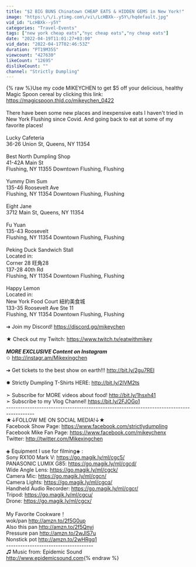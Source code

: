 ```yaml
---
title: "$2 BIG BUNS Chinatown CHEAP EATS & HIDDEN GEMS in New York!"
image: "https:\/\/i.ytimg.com\/vi\/LcHBXk--y5Y\/hqdefault.jpg"
vid_id: "LcHBXk--y5Y"
categories: "Travel-Events"
tags: ["new york cheap eats","nyc cheap eats","ny cheap eats"]
date: "2022-04-19T11:01:27+03:00"
vid_date: "2022-04-17T02:46:53Z"
duration: "PT19M35S"
viewcount: "427630"
likeCount: "12695"
dislikeCount: ""
channel: "Strictly Dumpling"
---
```

{% raw %}Use my code MIKEYCHEN to get $5 off your delicious, healthy Magic Spoon cereal by clicking this link: <a rel="nofollow" target="blank" href="https://magicspoon.thld.co/mikeychen_0422">https://magicspoon.thld.co/mikeychen_0422</a><br /><br />There have been some new places and inexpensive eats I haven't tried in New York Flushing since Covid. And going back to eat at some of my favorite places!<br /><br />Lucky Cafeteria<br />36-26 Union St, Queens, NY 11354<br /><br />Best North Dumpling Shop<br />41-42A Main St<br />Flushing, NY 11355 Downtown Flushing, Flushing<br /><br />Yummy Dim Sum<br />135-46 Roosevelt Ave<br />Flushing, NY 11354 Downtown Flushing, Flushing<br /><br />Eight Jane<br />3712 Main St, Queens, NY 11354<br /><br />Fu Yuan<br />135-43 Roosevelt<br />Flushing, NY 11354 Downtown Flushing, Flushing<br /><br />Peking Duck Sandwich Stall<br />Located in:<br />Corner 28 旺角28<br />137-28 40th Rd<br />Flushing, NY 11354 Downtown Flushing, Flushing<br /><br />Happy Lemon<br />Located in:<br />New York Food Court 紐約美食城<br />133-35 Roosevelt Ave Ste 11<br />Flushing, NY 11354 Downtown Flushing, Flushing<br /><br />➔ Join my Discord! <a rel="nofollow" target="blank" href="https://discord.gg/mikeychen">https://discord.gg/mikeychen</a><br /><br />★ Check out my Twitch: <a rel="nofollow" target="blank" href="https://www.twitch.tv/eatwithmikey">https://www.twitch.tv/eatwithmikey</a><br /><br />***MORE EXCLUSIVE Content on Instagram***<br />✩ <a rel="nofollow" target="blank" href="http://instagr.am/Mikexingchen">http://instagr.am/Mikexingchen</a><br /><br />➔ Get tickets to the best show on earth!!! <a rel="nofollow" target="blank" href="http://bit.ly/2gu7REI">http://bit.ly/2gu7REI</a><br /><br />✸ Strictly Dumpling T-Shirts HERE: <a rel="nofollow" target="blank" href="http://bit.ly/2IVM2ts">http://bit.ly/2IVM2ts</a><br /><br />➣ Subscribe for MORE videos about food! <a rel="nofollow" target="blank" href="http://bit.ly/1hsxh41">http://bit.ly/1hsxh41</a><br />➣ Subscribe to my Vlog Channel! <a rel="nofollow" target="blank" href="https://bit.ly/2FJOGo1">https://bit.ly/2FJOGo1</a><br />------------------------------------------------------------------------------------------<br />★↓FOLLOW ME ON SOCIAL MEDIA!↓★<br />Facebook Show Page: <a rel="nofollow" target="blank" href="https://www.facebook.com/strictlydumpling">https://www.facebook.com/strictlydumpling</a><br />Facebook Mike Fan Page: <a rel="nofollow" target="blank" href="https://www.facebook.com/mikeychenx">https://www.facebook.com/mikeychenx</a><br />Twitter: <a rel="nofollow" target="blank" href="http://twitter.com/Mikexingchen">http://twitter.com/Mikexingchen</a><br /><br />◈ Equipment I use for filming◈ :<br />Sony RX100 Mark V: <a rel="nofollow" target="blank" href="https://go.magik.ly/ml/cgc5/">https://go.magik.ly/ml/cgc5/</a><br />PANASONIC LUMIX G85: <a rel="nofollow" target="blank" href="https://go.magik.ly/ml/cgcd/">https://go.magik.ly/ml/cgcd/</a><br />Wide Angle Lens: <a rel="nofollow" target="blank" href="https://go.magik.ly/ml/cgck/">https://go.magik.ly/ml/cgck/</a><br />Camera Mic: <a rel="nofollow" target="blank" href="https://go.magik.ly/ml/cgcn/">https://go.magik.ly/ml/cgcn/</a><br />Camera Lights: <a rel="nofollow" target="blank" href="https://go.magik.ly/ml/cgcq/">https://go.magik.ly/ml/cgcq/</a><br />Handheld Audio Recorder: <a rel="nofollow" target="blank" href="https://go.magik.ly/ml/cgcr/">https://go.magik.ly/ml/cgcr/</a><br />Tripod: <a rel="nofollow" target="blank" href="https://go.magik.ly/ml/cgcu/">https://go.magik.ly/ml/cgcu/</a><br />Drone: <a rel="nofollow" target="blank" href="https://go.magik.ly/ml/cgcx/">https://go.magik.ly/ml/cgcx/</a><br /><br />My Favorite Cookware！<br />wok/pan <a rel="nofollow" target="blank" href="http://amzn.to/2f5G0up">http://amzn.to/2f5G0up</a><br />Also this pan <a rel="nofollow" target="blank" href="http://amzn.to/2f5Qnyi">http://amzn.to/2f5Qnyi</a><br />Pressure pan <a rel="nofollow" target="blank" href="http://amzn.to/2wJIS7u">http://amzn.to/2wJIS7u</a><br />Nonstick pot <a rel="nofollow" target="blank" href="http://amzn.to/2wHRgq1">http://amzn.to/2wHRgq1</a><br />-------------------------------------<br />♫ Music from: Epidemic Sound<br /><a rel="nofollow" target="blank" href="http://www.epidemicsound.com">http://www.epidemicsound.com</a>{% endraw %}
